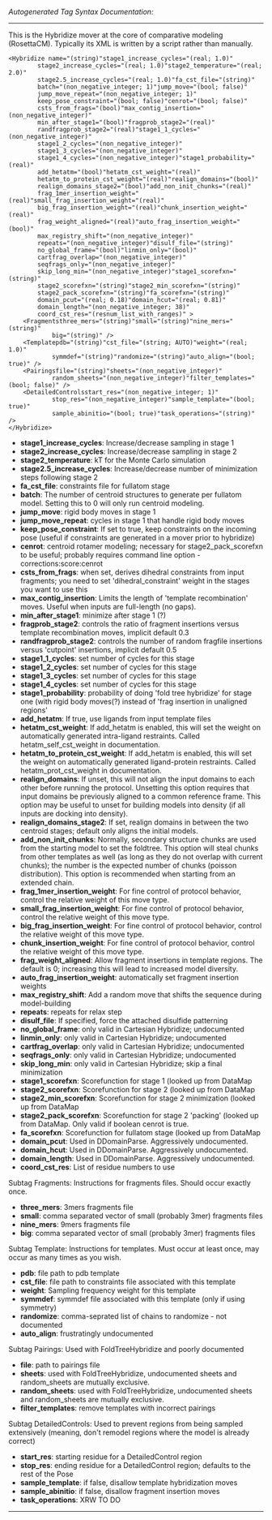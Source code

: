 _Autogenerated Tag Syntax Documentation:_

---
This is the Hybridize mover at the core of comparative modeling (RosettaCM).  Typically its XML is written by a script rather than manually.

```
<Hybridize name="(string)"stage1_increase_cycles="(real; 1.0)"
        stage2_increase_cycles="(real; 1.0)"stage2_temperature="(real; 2.0)"
        stage2.5_increase_cycles="(real; 1.0)"fa_cst_file="(string)"
        batch="(non_negative_integer; 1)"jump_move="(bool; false)"
        jump_move_repeat="(non_negative_integer; 1)"
        keep_pose_constraint="(bool; false)"cenrot="(bool; false)"
        csts_from_frags="(bool)"max_contig_insertion="(non_negative_integer)"
        min_after_stage1="(bool)"fragprob_stage2="(real)"
        randfragprob_stage2="(real)"stage1_1_cycles="(non_negative_integer)"
        stage1_2_cycles="(non_negative_integer)"
        stage1_3_cycles="(non_negative_integer)"
        stage1_4_cycles="(non_negative_integer)"stage1_probability="(real)"
        add_hetatm="(bool)"hetatm_cst_weight="(real)"
        hetatm_to_protein_cst_weight="(real)"realign_domains="(bool)"
        realign_domains_stage2="(bool)"add_non_init_chunks="(real)"
        frag_1mer_insertion_weight="(real)"small_frag_insertion_weight="(real)"
        big_frag_insertion_weight="(real)"chunk_insertion_weight="(real)"
        frag_weight_aligned="(real)"auto_frag_insertion_weight="(bool)"
        max_registry_shift="(non_negative_integer)"
        repeats="(non_negative_integer)"disulf_file="(string)"
        no_global_frame="(bool)"linmin_only="(bool)"
        cartfrag_overlap="(non_negative_integer)"
        seqfrags_only="(non_negative_integer)"
        skip_long_min="(non_negative_integer)"stage1_scorefxn="(string)"
        stage2_scorefxn="(string)"stage2_min_scorefxn="(string)"
        stage2_pack_scorefxn="(string)"fa_scorefxn="(string)"
        domain_pcut="(real; 0.18)"domain_hcut="(real; 0.81)"
        domain_length="(non_negative_integer; 38)"
        coord_cst_res="(resnum_list_with_ranges)" >
    <Fragmentsthree_mers="(string)"small="(string)"nine_mers="(string)"
            big="(string)" />
    <Templatepdb="(string)"cst_file="(string; AUTO)"weight="(real; 1.0)"
            symmdef="(string)"randomize="(string)"auto_align="(bool; true)" />
    <Pairingsfile="(string)"sheets="(non_negative_integer)"
            random_sheets="(non_negative_integer)"filter_templates="(bool; false)" />
    <DetailedControlsstart_res="(non_negative_integer; 1)"
            stop_res="(non_negative_integer)"sample_template="(bool; true)"
            sample_abinitio="(bool; true)"task_operations="(string)" />
</Hybridize>
```

-   **stage1_increase_cycles**: Increase/decrease sampling in stage 1
-   **stage2_increase_cycles**: Increase/decrease sampling in stage 2
-   **stage2_temperature**: kT for the Monte Carlo simulation
-   **stage2.5_increase_cycles**: Increase/decrease number of minimization steps following stage 2
-   **fa_cst_file**: constraints file for fullatom stage
-   **batch**: The number of centroid structures to generate per fullatom model. Setting this to 0 will only run centroid modeling.
-   **jump_move**: rigid body moves in stage 1
-   **jump_move_repeat**: cycles in stage 1 that handle rigid body moves
-   **keep_pose_constraint**: If set to true, keep constraints on the incoming pose (useful if constraints are generated in a mover prior to hybridize)
-   **cenrot**: centroid rotamer modeling; necessary for stage2_pack_scorefxn to be useful; probably requires command line option -corrections:score:cenrot
-   **csts_from_frags**: when set, derives dihedral constraints from input fragments; you need to set 'dihedral_constraint' weight in the stages you want to use this
-   **max_contig_insertion**: Limits the length of 'template recombination' moves. Useful when inputs are full-length (no gaps).
-   **min_after_stage1**: minimize after stage 1 (?)
-   **fragprob_stage2**: controls the ratio of fragment insertions versus template recombination moves, implicit default 0.3
-   **randfragprob_stage2**: controls the number of random fragfile insertions versus 'cutpoint' insertions, implicit default 0.5
-   **stage1_1_cycles**: set number of cycles for this stage
-   **stage1_2_cycles**: set number of cycles for this stage
-   **stage1_3_cycles**: set number of cycles for this stage
-   **stage1_4_cycles**: set number of cycles for this stage
-   **stage1_probability**: probability of doing 'fold tree hybridize' for stage one (with rigid body moves(?) instead of 'frag insertion in unaligned regions'
-   **add_hetatm**: If true, use ligands from input template files
-   **hetatm_cst_weight**: If add_hetatm is enabled, this will set the weight on automatically generated intra-ligand restraints.  Called hetatm_self_cst_weight in documentation.
-   **hetatm_to_protein_cst_weight**: If add_hetatm is enabled, this will set the weight on automatically generated ligand-protein restraints. Called hetatm_prot_cst_weight in documentation.
-   **realign_domains**: If unset, this will not align the input domains to each other before running the protocol. Unsetting this option requires that input domains be previously aligned to a common reference frame. This option may be useful to unset for building models into density (if all inputs are docking into density).
-   **realign_domains_stage2**: If set, realign domains in between the two centroid stages; default only aligns the initial models.
-   **add_non_init_chunks**: Normally, secondary structure chunks are used from the starting model to set the foldtree. This option will steal chunks from other templates as well (as long as they do not overlap with current chunks); the number is the expected number of chunks (poisson distribution). This option is recommended when starting from an extended chain.
-   **frag_1mer_insertion_weight**: For fine control of protocol behavior, control the relative weight of this move type.
-   **small_frag_insertion_weight**: For fine control of protocol behavior, control the relative weight of this move type.
-   **big_frag_insertion_weight**: For fine control of protocol behavior, control the relative weight of this move type.
-   **chunk_insertion_weight**: For fine control of protocol behavior, control the relative weight of this move type.
-   **frag_weight_aligned**: Allow fragment insertions in template regions. The default is 0; increasing this will lead to increased model diversity.
-   **auto_frag_insertion_weight**: automatically set fragment insertion weights
-   **max_registry_shift**: Add a random move that shifts the sequence during model-building
-   **repeats**: repeats for relax step
-   **disulf_file**: If specified, force the attached disulfide patterning
-   **no_global_frame**: only valid in Cartesian Hybridize; undocumented
-   **linmin_only**: only valid in Cartesian Hybridize; undocumented
-   **cartfrag_overlap**: only valid in Cartesian Hybridize; undocumented
-   **seqfrags_only**: only valid in Cartesian Hybridize; undocumented
-   **skip_long_min**: only valid in Cartesian Hybridize; skip a final minimization
-   **stage1_scorefxn**: Scorefunction for stage 1 (looked up from DataMap
-   **stage2_scorefxn**: Scorefunction for stage 2 (looked up from DataMap
-   **stage2_min_scorefxn**: Scorefunction for stage 2 minimization (looked up from DataMap
-   **stage2_pack_scorefxn**: Scorefunction for stage 2 'packing' (looked up from DataMap. Only valid if boolean cenrot is true.
-   **fa_scorefxn**: Scorefunction for fullatom stage (looked up from DataMap
-   **domain_pcut**: Used in DDomainParse. Aggressively undocumented.
-   **domain_hcut**: Used in DDomainParse. Aggressively undocumented.
-   **domain_length**: Used in DDomainParse.  Aggressively undocumented.
-   **coord_cst_res**: List of residue numbers to use


Subtag Fragments:   Instructions for fragments files.  Should occur exactly once.

-   **three_mers**: 3mers fragments file
-   **small**: comma separated vector of small (probably 3mer) fragments files
-   **nine_mers**: 9mers fragments file
-   **big**: comma separated vector of small (probably 3mer) fragments files

Subtag Template:   Instructions for templates. Must occur at least once, may occur as many times as you wish.

-   **pdb**: file path to pdb template
-   **cst_file**: file path to constraints file associated with this template
-   **weight**: Sampling frequency weight for this template
-   **symmdef**: symmdef file associated with this template (only if using symmetry)
-   **randomize**: comma-seprated list of chains to randomize - not documented
-   **auto_align**: frustratingly undocumented

Subtag Pairings:   Used with FoldTreeHybridize and poorly documented

-   **file**: path to pairings file
-   **sheets**: used with FoldTreeHybridize, undocumented sheets and random_sheets are mutually exclusive.
-   **random_sheets**: used with FoldTreeHybridize, undocumented sheets and random_sheets are mutually exclusive.
-   **filter_templates**: remove templates with incorrect pairings

Subtag DetailedControls:   Used to prevent regions from being sampled extensively (meaning, don't remodel regions where the model is already correct)

-   **start_res**: starting residue for a DetailedControl region
-   **stop_res**: ending residue for a DetailedControl region; defaults to the rest of the Pose
-   **sample_template**: if false, disallow template hybridization moves
-   **sample_abinitio**: if false, disallow fragment insertion moves
-   **task_operations**: XRW TO DO

---
